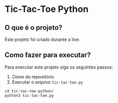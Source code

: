 # Tic-Tac-Toe Python

## O que é o projeto?

Este projeto foi criado durante a live.

## Como fazer para executar?

Para executar este projeto siga os seguintes passos:

1. Clone do repositório
2. Executar o arquivo `tic-tac-toe.py`

```
cd tic-tac-toe-python/
python3 tic-tac-toe.py
```

